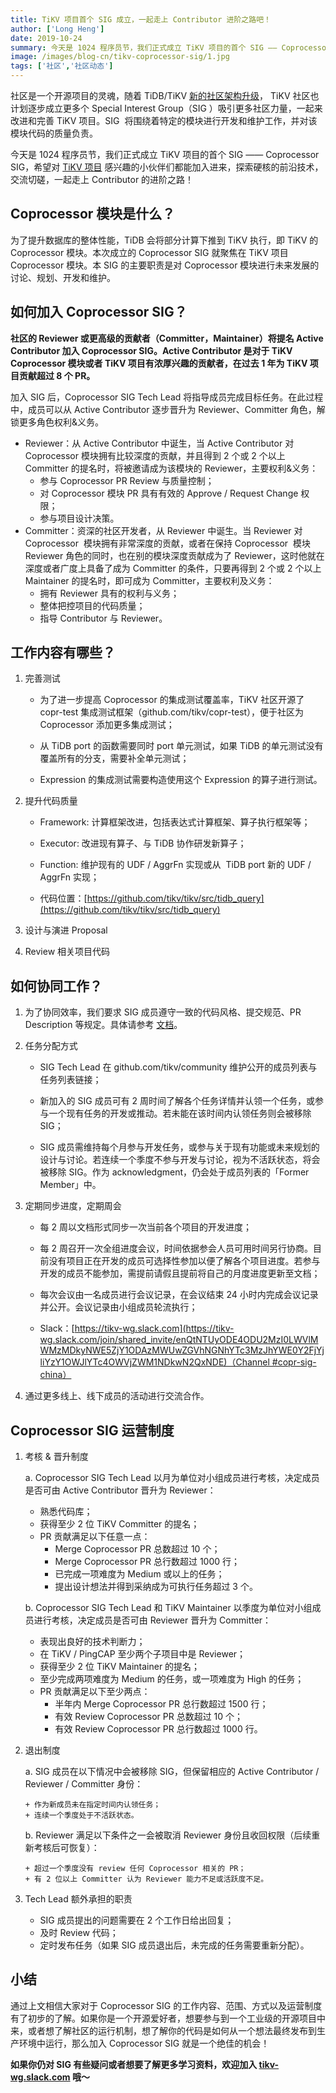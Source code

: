 ```yaml
---
title: TiKV 项目首个 SIG 成立，一起走上 Contributor 进阶之路吧！ 
author: ['Long Heng']
date: 2019-10-24
summary: 今天是 1024 程序员节，我们正式成立 TiKV 项目的首个 SIG —— Coprocessor SIG，希望对 TiKV 项目感兴趣的小伙伴们都能加入进来，探索硬核的前沿技术，交流切磋，一起走上 Contributor 的进阶之路！
image: /images/blog-cn/tikv-coprocessor-sig/1.jpg
tags: ['社区','社区动态']
---
```


社区是一个开源项目的灵魂，随着 TiDB/TiKV [新的社区架构升级](https://pingcap.com/blog-cn/tidb-community-upgrade/)， TiKV 社区也计划逐步成立更多个 Special Interest Group（SIG ）吸引更多社区力量，一起来改进和完善 TiKV 项目。SIG  将围绕着特定的模块进行开发和维护工作，并对该模块代码的质量负责。

今天是 1024 程序员节，我们正式成立 TiKV 项目的首个 SIG —— Coprocessor SIG，希望对 [TiKV 项目](https://github.com/tikv/tikv) 感兴趣的小伙伴们都能加入进来，探索硬核的前沿技术，交流切磋，一起走上 Contributor 的进阶之路！

## Coprocessor 模块是什么？

为了提升数据库的整体性能，TiDB 会将部分计算下推到 TiKV 执行，即 TiKV 的 Coprocessor 模块。本次成立的 Coprocessor SIG 就聚焦在 TiKV 项目 Coprocessor 模块。本 SIG 的主要职责是对 Coprocessor 模块进行未来发展的讨论、规划、开发和维护。

## 如何加入 Coprocessor SIG？

**社区的 Reviewer 或更高级的贡献者（Committer，Maintainer）将提名 Active Contributor 加入 Coprocessor SIG。Active Contributor 是对于 TiKV Coprocessor 模块或者 TiKV 项目有浓厚兴趣的贡献者，在过去 1 年为 TiKV 项目贡献超过 8 个 PR。**

加入 SIG 后，Coprocessor SIG Tech Lead 将指导成员完成目标任务。在此过程中，成员可以从 Active Contributor 逐步晋升为 Reviewer、Committer 角色，解锁更多角色权利&义务。

+ Reviewer：从 Active Contributor 中诞生，当 Active Contributor 对 Coprocessor 模块拥有比较深度的贡献，并且得到 2 个或 2 个以上 Committer 的提名时，将被邀请成为该模块的 Reviewer，主要权利&义务：
    - 参与 Coprocessor PR Review 与质量控制；
    - 对 Coprocessor 模块 PR 具有有效的 Approve / Request Change 权限；
    - 参与项目设计决策。
+ Committer：资深的社区开发者，从 Reviewer 中诞生。当 Reviewer 对 Coprocessor  模块拥有非常深度的贡献，或者在保持 Coprocessor  模块 Reviewer 角色的同时，也在别的模块深度贡献成为了 Reviewer，这时他就在深度或者广度上具备了成为 Committer 的条件，只要再得到 2 个或 2 个以上 Maintainer 的提名时，即可成为 Committer，主要权利及义务：
    - 拥有 Reviewer 具有的权利与义务；
    - 整体把控项目的代码质量；
    - 指导 Contributor 与 Reviewer。

## 工作内容有哪些？

1. 完善测试

	* 为了进一步提高 Coprocessor 的集成测试覆盖率，TiKV 社区开源了 copr-test 集成测试框架（github.com/tikv/copr-test），便于社区为 Coprocessor 添加更多集成测试；
	
	* 从 TiDB port 的函数需要同时 port 单元测试，如果 TiDB 的单元测试没有覆盖所有的分支，需要补全单元测试；
	
	* Expression 的集成测试需要构造使用这个 Expression 的算子进行测试。

2. 提升代码质量

	* Framework: 计算框架改进，包括表达式计算框架、算子执行框架等；
	
	* Executor: 改进现有算子、与 TiDB 协作研发新算子；
	
	* Function: 维护现有的 UDF / AggrFn 实现或从  TiDB port 新的 UDF / AggrFn 实现；
	
	* 代码位置：[https://github.com/tikv/tikv/src/tidb_query](https://github.com/tikv/tikv/src/tidb_query)

3. 设计与演进 Proposal

4. Review 相关项目代码

## 如何协同工作？

1. 为了协同效率，我们要求 SIG 成员遵守一致的代码风格、提交规范、PR Description 等规定。具体请参考 [文档](https://github.com/tikv/tikv/blob/master/CONTRIBUTING.md)。


2. 任务分配方式

	* SIG Tech Lead 在 github.com/tikv/community 维护公开的成员列表与任务列表链接；
	
	* 新加入的 SIG 成员可有 2 周时间了解各个任务详情并认领一个任务，或参与一个现有任务的开发或推动。若未能在该时间内认领任务则会被移除 SIG；
	
	* SIG 成员需维持每个月参与开发任务，或参与关于现有功能或未来规划的设计与讨论。若连续一个季度不参与开发与讨论，视为不活跃状态，将会被移除 SIG。作为 acknowledgment，仍会处于成员列表的「Former Member」中。

3. 定期同步进度，定期周会

	* 每 2 周以文档形式同步一次当前各个项目的开发进度；
	
	* 每 2 周召开一次全组进度会议，时间依据参会人员可用时间另行协商。目前没有项目正在开发的成员可选择性参加以便了解各个项目进度。若参与开发的成员不能参加，需提前请假且提前将自己的月度进度更新至文档；
	
	* 每次会议由一名成员进行会议记录，在会议结束 24 小时内完成会议记录并公开。会议记录由小组成员轮流执行；
	
	*  Slack：[https://tikv-wg.slack.com](https://tikv-wg.slack.com/join/shared_invite/enQtNTUyODE4ODU2MzI0LWVlMWMzMDkyNWE5ZjY1ODAzMWUwZGVhNGNhYTc3MzJhYWE0Y2FjYjliYzY1OWJlYTc4OWVjZWM1NDkwN2QxNDE)（Channel #copr-sig-china）
	
4. 通过更多线上、线下成员的活动进行交流合作。

## Coprocessor SIG 运营制度

1. 考核 & 晋升制度

	a. Coprocessor SIG Tech Lead 以月为单位对小组成员进行考核，决定成员是否可由 Active Contributor 晋升为 Reviewer：
	
    + 熟悉代码库；
    + 获得至少 2 位 TiKV Committer 的提名；
    + PR 贡献满足以下任意一点：
        - Merge Coprocessor PR 总数超过 10 个；
        - Merge Coprocessor PR 总行数超过 1000 行；
        - 已完成一项难度为 Medium 或以上的任务；
        - 提出设计想法并得到采纳成为可执行任务超过 3 个。
	
	b. Coprocessor SIG Tech Lead 和 TiKV Maintainer 以季度为单位对小组成员进行考核，决定成员是否可由 Reviewer 晋升为 Committer：
	
	+ 表现出良好的技术判断力；
	+ 在 TiKV / PingCAP 至少两个子项目中是 Reviewer；
	+ 获得至少 2 位 TiKV Maintainer 的提名；
	+ 至少完成两项难度为 Medium 的任务，或一项难度为 High 的任务；
	+ PR 贡献满足以下至少两点：
	    - 半年内 Merge Coprocessor PR 总行数超过 1500 行；
	    - 有效 Review Coprocessor PR 总数超过 10 个；
	    - 有效 Review Coprocessor PR 总行数超过 1000 行。

2. 退出制度

	a. SIG 成员在以下情况中会被移除 SIG，但保留相应的 Active Contributor / Reviewer / Committer 身份：
	
	   + 作为新成员未在指定时间内认领任务；
	   + 连续一个季度处于不活跃状态。
	
	b. Reviewer 满足以下条件之一会被取消 Reviewer 身份且收回权限（后续重新考核后可恢复）：
	
	   + 超过一个季度没有 review 任何 Coprocessor 相关的 PR；
	   + 有 2 位以上 Committer 认为 Reviewer 能力不足或活跃度不足。

3. Tech Lead 额外承担的职责

   + SIG 成员提出的问题需要在 2 个工作日给出回复；
   + 及时 Review 代码；
   + 定时发布任务（如果 SIG 成员退出后，未完成的任务需要重新分配）。

## 小结

通过上文相信大家对于 Coprocessor SIG 的工作内容、范围、方式以及运营制度有了初步的了解。如果你是一个开源爱好者，想要参与到一个工业级的开源项目中来，或者想了解社区的运行机制，想了解你的代码是如何从一个想法最终发布到生产环境中运行，那么加入 Coprocessor SIG 就是一个绝佳的机会！

**如果你仍对 SIG 有些疑问或者想要了解更多学习资料，欢迎加入 [tikv-wg.slack.com](https://tikv-wg.slack.com/join/shared_invite/enQtNTUyODE4ODU2MzI0LWVlMWMzMDkyNWE5ZjY1ODAzMWUwZGVhNGNhYTc3MzJhYWE0Y2FjYjliYzY1OWJlYTc4OWVjZWM1NDkwN2QxNDE) 哦～**
